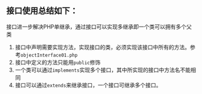 ## 接口使用总结如下：

接口进一步解决PHP单继承，通过接口可以实现多继承即一个类可以拥有多个父类
1. 接口中声明需要实现方法，实现接口的类，必须实现该接口中所有的方法。参考`objectInterface01.php`
2. 接口中定义的方法只能用`public`修饰
3. 一个类可以通过`implements`实现多个接口，其中所实现的接口中方法名不能相同
4. 接口可以通过`extends`来继承接口，一个接口可继承多个接口。
